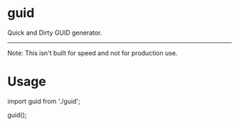 # guid
Quick and Dirty GUID generator.

---

Note: This isn't built for speed and not for production use.

# Usage
import guid from './guid';

guid();
